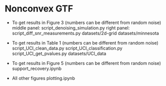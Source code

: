 # Nonconvex GTF

* To get results in Figure 3 (numbers can be different from random noise)
    middle panel: script_denoising_simulation.py 
    right panel: script_diff_snr_measurements.py
    datasets/2d-grid
    datasets/minnesota

* To get results in Table 1 (numbers can be different from random noise)
script_UCI_clean_data.py
script_UCI_classification.py
script_UCI_get_pvalues.py
datasets/UCI_data

* To get results in Figure 5 (numbers can be different from random noise)
support_recovery.ipynb

* All other figures
plotting.ipynb

